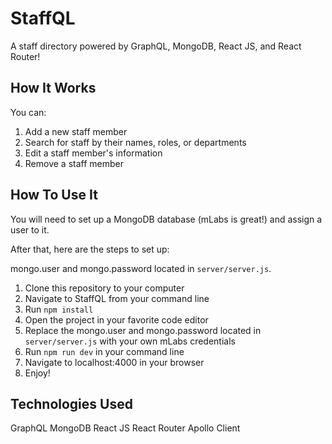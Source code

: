 # StaffQL
A staff directory powered by GraphQL, MongoDB, React JS, and React Router!

## How It Works ##
You can:
1. Add a new staff member
2. Search for staff by their names, roles, or departments
3. Edit a staff member's information
4. Remove a staff member

## How To Use It ##
You will need to set up a MongoDB database (mLabs is great!) and assign
a user to it.

After that, here are the steps to set up:

mongo.user and mongo.password located in ```server/server.js```.

1. Clone this repository to your computer
2. Navigate to StaffQL from your command line
3. Run ```npm install```
4. Open the project in your favorite code editor
5. Replace the mongo.user and mongo.password located in ```server/server.js``` with your own mLabs credentials
6. Run ```npm run dev``` in your command line
7. Navigate to localhost:4000 in your browser
8. Enjoy!

## Technologies Used ##
GraphQL
MongoDB
React JS
React Router
Apollo Client

